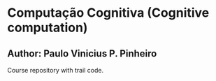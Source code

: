 # Computação Cognitiva (Cognitive computation)
## Author: Paulo Vinicius P. Pinheiro
Course repository with trail code.

